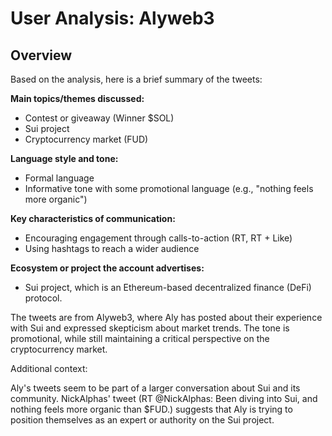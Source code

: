 # User Analysis: Alyweb3

## Overview

Based on the analysis, here is a brief summary of the tweets:

**Main topics/themes discussed:**

* Contest or giveaway (Winner $SOL)
* Sui project
* Cryptocurrency market (FUD)

**Language style and tone:**

* Formal language
* Informative tone with some promotional language (e.g., "nothing feels more organic")

**Key characteristics of communication:**

* Encouraging engagement through calls-to-action (RT, RT + Like)
* Using hashtags to reach a wider audience

**Ecosystem or project the account advertises:**

* Sui project, which is an Ethereum-based decentralized finance (DeFi) protocol.

The tweets are from Alyweb3, where Aly has posted about their experience with Sui and expressed skepticism about market trends. The tone is promotional, while still maintaining a critical perspective on the cryptocurrency market.

Additional context:

Aly's tweets seem to be part of a larger conversation about Sui and its community. NickAlphas' tweet (RT @NickAlphas: Been diving into Sui, and nothing feels more organic than $FUD.) suggests that Aly is trying to position themselves as an expert or authority on the Sui project.